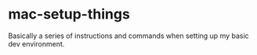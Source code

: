 # mac-setup-things
Basically a series of instructions and commands when setting up my basic dev environment.
